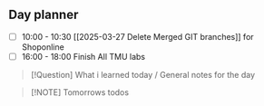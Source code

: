 ## Day planner

- [ ] 10:00 - 10:30 [[2025-03-27 Delete Merged GIT branches]] for Shoponline
- [ ] 16:00 - 18:00 Finish All TMU labs

> [!Question] What i learned today / General notes for the day

> [!NOTE] Tomorrows todos
